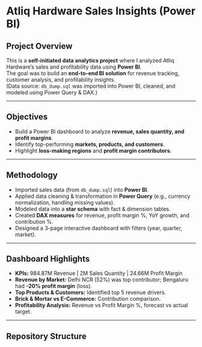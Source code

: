 #  Atliq Hardware Sales Insights (Power BI)

##  Project Overview
This is a **self-initiated data analytics project** where I analyzed Atliq Hardware’s sales and profitability data using **Power BI**.  
The goal was to build an **end-to-end BI solution** for revenue tracking, customer analysis, and profitability insights.  
(Data source: `db_dump.sql` was imported into Power BI, cleaned, and modeled using Power Query & DAX.)

---

##  Objectives
- Build a Power BI dashboard to analyze **revenue, sales quantity, and profit margins**.  
- Identify top-performing **markets, products, and customers**.  
- Highlight **loss-making regions** and **profit margin contributors**.  

---

##  Methodology
- Imported sales data (from `db_dump.sql`) into **Power BI**.  
- Applied data cleaning & transformation in **Power Query** (e.g., currency normalization, handling missing values).  
- Modeled data into a **star schema** with fact & dimension tables.  
- Created **DAX measures** for revenue, profit margin %, YoY growth, and contribution %.  
- Designed a 3-page interactive dashboard with filters (year, quarter, market).  

---

##  Dashboard Highlights
- **KPIs:** 984.87M Revenue | 2M Sales Quantity | 24.66M Profit Margin  
- **Revenue by Market:** Delhi NCR (52%) was top contributor; Bengaluru had **-20% profit margin** (loss).  
- **Top Products & Customers:** Identified top 5 revenue drivers.  
- **Brick & Mortar vs E-Commerce:** Contribution comparison.  
- **Profitability Analysis:** Revenue vs Profit Margin %, forecast vs actual target.  

---

##  Repository Structure


